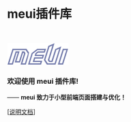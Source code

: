 # meui插件库

<br>

![欢迎使用meui！](./logo.png "欢迎使用meui！")  

### 欢迎使用 meui 插件库!
—— **meui 致力于小型前端页面搭建与优化！**  


[<a href="https://github.com/wzs28150/mepackage/wiki">说明文档</a>]
